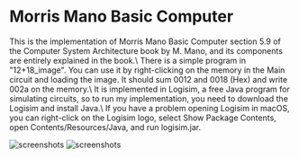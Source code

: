 # Morris Mano Basic Computer

This is the implementation of Morris Mano Basic Computer section 5.9 of the Computer System Architecture book by M. Mano, and its components are entirely explained in the book.\\
There is a simple program in "12+18_image". You can use it by right-clicking on the memory in the Main circuit and loading the image. It should sum 0012 and 0018 (Hex) and write 002a on the memory.\\
It is implemented in Logisim, a free Java program for simulating circuits, so to run my implementation, you need to download the Logisim and install Java.\\
If you have a problem opening Logisim in macOS, you can right-click on the Logisim logo, select Show Package Contents, open Contents/Resources/Java, and run logisim.jar.

![screenshots](./Main\Circuit.png)
![screenshots](./Implemented\Circuits.png)
